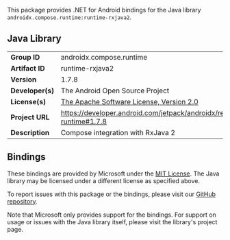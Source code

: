 This package provides .NET for Android bindings for the Java library `androidx.compose.runtime:runtime-rxjava2`.

## Java Library

| | |
|-|-|
| **Group ID** | androidx.compose.runtime |
| **Artifact ID** | runtime-rxjava2 |
| **Version** | 1.7.8 |
| **Developer(s)** | The Android Open Source Project |
| **License(s)** | [The Apache Software License, Version 2.0](http://www.apache.org/licenses/LICENSE-2.0.txt) |
| **Project URL** | https://developer.android.com/jetpack/androidx/releases/compose-runtime#1.7.8 |
| **Description** | Compose integration with RxJava 2 |

## Bindings

These bindings are provided by Microsoft under the [MIT License](https://opensource.org/licenses/MIT). The Java
library may be licensed under a different license as specified above.

To report issues with this package or the bindings, please visit our [GitHub repository](https://aka.ms/android-libraries).

Note that Microsoft only provides support for the bindings. For support on
usage or issues with the Java library itself, please visit the library's project page.

